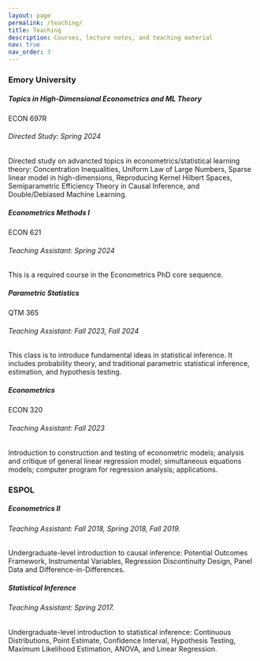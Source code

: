 ```yaml
---
layout: page
permalink: /teaching/
title: Teaching
description: Courses, lecture notes, and teaching material
nav: true
nav_order: 3
---
```


<h3 class="mt-4">Emory University</h3>

<div class="card mt-3">
  <div class="p-3">
    <div class="row">
      <div class="col-sm-10">
        <h5 class="font-weight-bold">Topics in High-Dimensional Econometrics and ML Theory</h5>
      </div>
      <div class="col-sm-2 text-left text-sm-right">
        <span class="badge font-weight-bold blue-color-dark text-uppercase align-middle">
            ECON 697R
        </span>
      </div>
    </div>
    <h6 class="font-italic mt-2 mt-sm-0">Directed Study: Spring 2024</h6>
    Directed study on advancted topics in econometrics/statistical learning theory: Concentration Inequalities, Uniform Law of Large Numbers, Sparse linear model in high-dimensions, Reproducing Kernel Hilbert Spaces, Semiparametric Efficiency Theory in Causal Inference, and Double/Debiased Machine Learning.
  </div>
</div>

<div class="card mt-3">
  <div class="p-3">
    <div class="row">
      <div class="col-sm-10">
        <h5 class="font-weight-bold">Econometrics Methods I</h5>
      </div>
      <div class="col-sm-2 text-left text-sm-right">
        <span class="badge font-weight-bold danger-color-dark text-uppercase align-middle">
            ECON 621
        </span>
      </div>
    </div>
    <h6 class="font-italic mt-2 mt-sm-0">Teaching Assistant: Spring 2024</h6>
    This is a required course in the Econometrics PhD core sequence.
  </div>
</div>


<div class="card mt-3">
  <div class="p-3">
    <div class="row">
      <div class="col-sm-10">
        <h5 class="font-weight-bold">Parametric Statistics</h5>
      </div>
      <div class="col-sm-2 text-left text-sm-right">
        <span class="badge font-weight-bold danger-color-dark text-uppercase align-middle">
            QTM 365
        </span>
      </div>
    </div>
    <h6 class="font-italic mt-2 mt-sm-0">Teaching Assistant: Fall 2023, Fall 2024</h6>
    This class is to introduce fundamental ideas in statistical inference. It includes probability theory, and traditional parametric statistical inference, estimation, and hypothesis testing.
  </div>
</div>

<div class="card mt-3">
  <div class="p-3">
    <div class="row">
      <div class="col-sm-10">
        <h5 class="font-weight-bold">Econometrics</h5>
      </div>
      <div class="col-sm-2 text-left text-sm-right">
        <span class="badge font-weight-bold danger-color-dark text-uppercase align-middle">
            ECON 320
        </span>
      </div>
    </div>
    <h6 class="font-italic mt-2 mt-sm-0">Teaching Assistant: Fall 2023</h6>
    Introduction to construction and testing of econometric models; analysis and critique of general linear regression model; simultaneous equations models; computer program for regression analysis; applications.
  </div>
</div>

<h3 class="mt-4">ESPOL</h3>

<div class="card mt-3">
  <div class="p-3">
    <div class="row">
      <div class="col-sm-10">
        <h5 class="font-weight-bold">Econometrics II</h5>
      </div>
    </div>
    <h6 class="font-italic mt-2 mt-sm-0">Teaching Assistant: Fall 2018, Spring 2018, Fall 2019.</h6>
    Undergraduate-level introduction to causal inference: Potential Outcomes Framework, Instrumental Variables, Regression Discontinuity Design, Panel Data and Difference-in-Differences.
  </div>
</div>

<div class="card mt-3">
  <div class="p-3">
    <div class="row">
      <div class="col-sm-10">
        <h5 class="font-weight-bold">Statistical Inference</h5>
      </div>
    </div>
    <h6 class="font-italic mt-2 mt-sm-0">Teaching Assistant: Spring 2017.</h6>
    Undergraduate-level introduction to statistical inference: Continuous Distributions, Point Estimate, Confidence Interval, Hypothesis Testing, Maximum Likelihood Estimation, ANOVA, and Linear Regression.
  </div>
</div>
